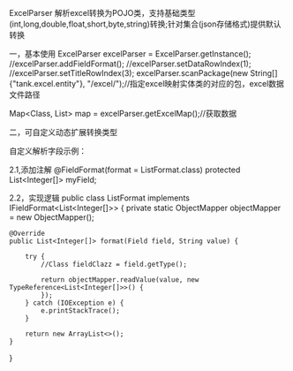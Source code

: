 
ExcelParser 解析excel转换为POJO类，支持基础类型(int,long,double,float,short,byte,string)转换;针对集合(json存储格式)提供默认转换


一，基本使用
ExcelParser excelParser = ExcelParser.getInstance();
//excelParser.addFieldFormat();
//excelParser.setDataRowIndex(1);
//excelParser.setTitleRowIndex(3);
excelParser.scanPackage(new String[]{"tank.excel.entity"}, "/excel/");//指定excel映射实体类的对应的包，excel数据文件路径


Map<Class, List> map = excelParser.getExcelMap();//获取数据

二，可自定义动态扩展转换类型

自定义解析字段示例：

2.1,添加注解
 @FieldFormat(format = ListFormat.class)
 protected List<Integer[]> myField;

2.2，实现逻辑
public class ListFormat implements IFieldFormat<List<Integer[]>> {
    private static ObjectMapper objectMapper = new ObjectMapper();

    @Override
    public List<Integer[]> format(Field field, String value) {

        try {
            //Class fieldClazz = field.getType();

            return objectMapper.readValue(value, new TypeReference<List<Integer[]>>() {
            });
        } catch (IOException e) {
            e.printStackTrace();
        }

        return new ArrayList<>();
    }

}